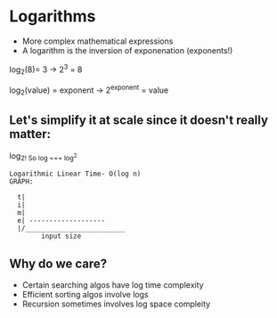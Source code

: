 # Logarithms 
- More complex mathematical expressions 
- A logarithm is the inversion of exponenation (exponents!)


log<sub>2</sub>(8)= 3  ->  2<sup>3</sup> = 8

log<sub>2</sub>(value) = exponent -> 2<sup>exponent</sup> = value

## Let's simplify it at scale since it doesn't really matter:
 log<sub>2</sup>! 
 So log === log<sup>2</sup>

```
Logarithmic Linear Time- O(log n)
GRAPH: 

  t|
  i|
  m|
  e| -------------------
  |/_________________________
        input size
``` 
## Why do we care?
- Certain searching algos have log time complexity
- Efficient sorting algos involve logs 
- Recursion sometimes involves log space compleity 
